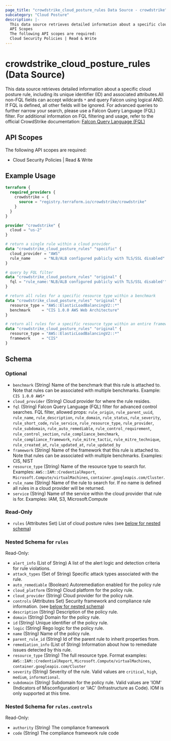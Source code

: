 ```yaml
---
page_title: "crowdstrike_cloud_posture_rules Data Source - crowdstrike"
subcategory: "Cloud Posture"
description: |-
  This data source retrieves detailed information about a specific cloud posture rule, including its unique identifier (ID) and associated attributes.All non-FQL fields can accept wildcards * and query Falcon using logical AND. If FQL is defined, all other fields will be ignored. For advanced queries to further narrow your search, please use a Falcon Query Language (FQL) filter. For additional information on FQL filtering and usage, refer to the official CrowdStrike documentation: Falcon Query Language (FQL) https://falcon.crowdstrike.com/documentation/page/d3c84a1b/falcon-query-language-fql
  API Scopes
  The following API scopes are required:
  Cloud Security Policies | Read & Write
---
```


# crowdstrike_cloud_posture_rules (Data Source)

This data source retrieves detailed information about a specific cloud posture rule, including its unique identifier (ID) and associated attributes.All non-FQL fields can accept wildcards `*` and query Falcon using logical AND. If FQL is defined, all other fields will be ignored. For advanced queries to further narrow your search, please use a Falcon Query Language (FQL) filter. For additional information on FQL filtering and usage, refer to the official CrowdStrike documentation: [Falcon Query Language (FQL)](https://falcon.crowdstrike.com/documentation/page/d3c84a1b/falcon-query-language-fql)

## API Scopes

The following API scopes are required:

- Cloud Security Policies | Read & Write


## Example Usage

```terraform
terraform {
  required_providers {
    crowdstrike = {
      source = "registry.terraform.io/crowdstrike/crowdstrike"
    }
  }
}

provider "crowdstrike" {
  cloud = "us-2"
}

# return a single rule within a cloud provider
data "crowdstrike_cloud_posture_rules" "specific" {
  cloud_provider = "AWS"
  rule_name      = "NLB/ALB configured publicly with TLS/SSL disabled"
}

# query by FQL filter
data "crowdstrike_cloud_posture_rules" "original" {
  fql = "rule_name:'NLB/ALB configured publicly with TLS/SSL disabled'"
}

# return all rules for a specific resource type within a benchmark
data "crowdstrike_cloud_posture_rules" "original" {
  resource_type = "AWS::ElasticLoadBalancingV2::*"
  benchmark     = "CIS 1.0.0 AWS Web Architecture"
}

# return all rules for a specific resource type within an entire framework
data "crowdstrike_cloud_posture_rules" "original" {
  resource_type = "AWS::ElasticLoadBalancingV2::*"
  framework     = "CIS"
}
```

<!-- schema generated by tfplugindocs -->
## Schema

### Optional

- `benchmark` (String) Name of the benchmark that this rule is attached to. Note that rules can be associated with multiple benchmarks. Example: `CIS 1.0.0 AWS*`
- `cloud_provider` (String) Cloud provider for where the rule resides.
- `fql` (String) Falcon Query Language (FQL) filter for advanced control searches. FQL filter, allowed props: `rule_origin`, `rule_parent_uuid`, `rule_name`, `rule_description`, `rule_domain`, `rule_status`, `rule_severity`, `rule_short_code`, `rule_service`, `rule_resource_type`, `rule_provider`, `rule_subdomain`, `rule_auto_remediable`, `rule_control_requirement`, `rule_control_section`, `rule_compliance_benchmark`, `rule_compliance_framework`, `rule_mitre_tactic`, `rule_mitre_technique`, `rule_created_at`, `rule_updated_at`, `rule_updated_by`
- `framework` (String) Name of the framework that this rule is attached to. Note that rules can be associated with multiple benchmarks. Examples: CIS, NIST
- `resource_type` (String) Name of the resource type to search for. Examples: `AWS::IAM::CredentialReport`, `Microsoft.Compute/virtualMachines`, `container.googleapis.com/Cluster`.
- `rule_name` (String) Name of the rule to search for. If no name is defined all rules in a cloud provider will be returned.
- `service` (String) Name of the service within the cloud provider that rule is for. Examples: IAM, S3, Microsoft.Compute

### Read-Only

- `rules` (Attributes Set) List of cloud posture rules (see [below for nested schema](#nestedatt--rules))

<a id="nestedatt--rules"></a>
### Nested Schema for `rules`

Read-Only:

- `alert_info` (List of String) A list of the alert logic and detection criteria for rule violations.
- `attack_types` (Set of String) Specific attack types associated with the rule.
- `auto_remediable` (Boolean) Autoremediation enabled for the policy rule
- `cloud_platform` (String) Cloud platform for the policy rule.
- `cloud_provider` (String) Cloud provider for the policy rule.
- `controls` (Attributes Set) Security framework and compliance rule information. (see [below for nested schema](#nestedatt--rules--controls))
- `description` (String) Description of the policy rule.
- `domain` (String) Domain for the policy rule.
- `id` (String) Unique identifier of the policy rule.
- `logic` (String) Rego logic for the policy rule.
- `name` (String) Name of the policy rule.
- `parent_rule_id` (String) Id of the parent rule to inherit properties from.
- `remediation_info` (List of String) Information about how to remediate issues detected by this rule.
- `resource_type` (String) The full resource type. Format examples: `AWS::IAM::CredentialReport`, `Microsoft.Compute/virtualMachines`, `container.googleapis.com/Cluster`
- `severity` (String) Severity of the rule. Valid values are `critical`, `high`, `medium`, `informational`.
- `subdomain` (String) Subdomain for the policy rule. Valid values are 'IOM' (Indicators of Misconfiguration) or 'IAC' (Infrastructure as Code). IOM is only supported at this time.

<a id="nestedatt--rules--controls"></a>
### Nested Schema for `rules.controls`

Read-Only:

- `authority` (String) The compliance framework
- `code` (String) The compliance framework rule code

